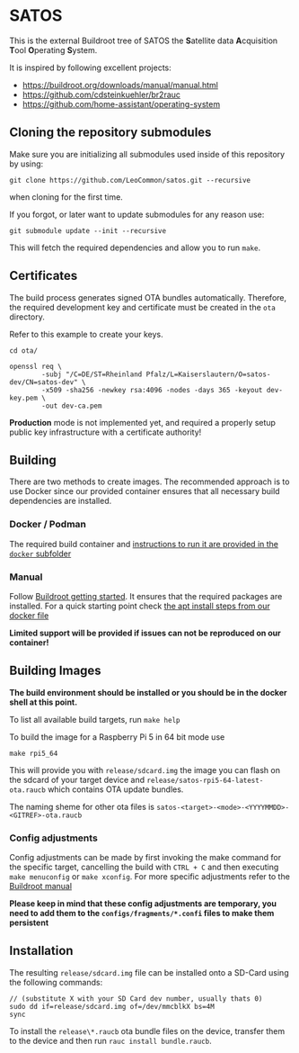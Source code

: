 # SATOS

This is the external Buildroot tree of SATOS the **S**atellite data **A**cquisition **T**ool **O**perating **S**ystem.

It is inspired by following excellent projects:

- https://buildroot.org/downloads/manual/manual.html
- https://github.com/cdsteinkuehler/br2rauc
- https://github.com/home-assistant/operating-system

## Cloning the repository submodules

Make sure you are initializing all submodules used inside of this repository by using:

```
git clone https://github.com/LeoCommon/satos.git --recursive
```

when cloning for the first time.

If you forgot, or later want to update submodules for any reason use:

```
git submodule update --init --recursive
```

This will fetch the required dependencies and allow you to run `make`.

## Certificates

The build process generates signed OTA bundles automatically. Therefore, the required development key and certificate must be created in the `ota` directory.

Refer to this example to create your keys.

```
cd ota/

openssl req \
        -subj "/C=DE/ST=Rheinland Pfalz/L=Kaiserslautern/O=satos-dev/CN=satos-dev" \
        -x509 -sha256 -newkey rsa:4096 -nodes -days 365 -keyout dev-key.pem \
        -out dev-ca.pem
```

**Production** mode is not implemented yet, and required a properly setup public key infrastructure with a certificate authority!

## Building

There are two methods to create images. The recommended approach is to use Docker since our provided container ensures that all necessary build dependencies are installed.

### Docker / Podman

The required build container and [instructions to run it are provided in the `docker` subfolder](docker/README.md)

### Manual

Follow [Buildroot getting started](https://buildroot.org/downloads/manual/manual.html#_getting_started). It ensures that the required packages are installed. For a quick starting point check [the apt install steps from our docker file](docker/Dockerfile)

**Limited support will be provided if issues can not be reproduced on our container!**

## Building Images

**The build environment should be installed or you should be in the docker shell at this point.**

To list all available build targets, run `make help`

To build the image for a Raspberry Pi 5 in 64 bit mode use

```
make rpi5_64
```

This will provide you with `release/sdcard.img` the image you can flash on the sdcard of your target device and `release/satos-rpi5-64-latest-ota.raucb` which contains OTA update bundles.

The naming sheme for other ota files is `satos-<target>-<mode>-<YYYYMMDD>-<GITREF>-ota.raucb`

### Config adjustments

Config adjustments can be made by first invoking the make command for the specific target, cancelling the build with `CTRL + C` and then executing `make menuconfig` or `make xconfig`. For more specific adjustments refer to the [Buildroot manual](https://buildroot.org/downloads/manual/manual.html)

**Please keep in mind that these config adjustments are temporary, you need to add them to the `configs/fragments/*.confi` files to make them persistent**

## Installation

The resulting `release/sdcard.img` file can be installed onto a SD-Card using the following commands:

```
// (substitute X with your SD Card dev number, usually thats 0)
sudo dd if=release/sdcard.img of=/dev/mmcblkX bs=4M
sync
```

To install the `release\*.raucb` ota bundle files on the device, transfer them to the device and then run `rauc install bundle.raucb`.

